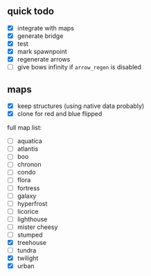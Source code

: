 ## quick todo

- [x] integrate with maps
- [x] generate bridge
- [x] test
- [x] mark spawnpoint
- [x] regenerate arrows
- [ ] give bows infinity if `arrow_regen` is disabled

## maps

- [x] keep structures (using native data probably)
- [x] clone for red and blue flipped

full map list:
- [ ] aquatica
- [ ] atlantis
- [ ] boo
- [ ] chronon
- [ ] condo
- [ ] flora
- [ ] fortress
- [ ] galaxy
- [ ] hyperfrost
- [ ] licorice
- [ ] lighthouse
- [ ] mister cheesy
- [ ] stumped
- [x] treehouse
- [ ] tundra
- [x] twilight
- [x] urban
